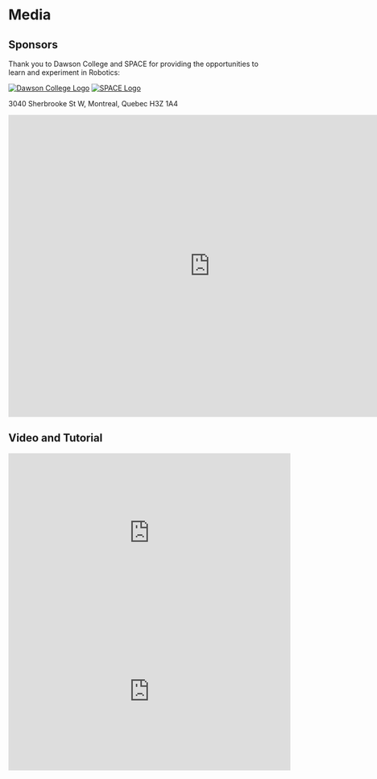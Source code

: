 # Media

## Sponsors

Thank you to Dawson College and SPACE for providing the opportunities to learn and experiment in Robotics:

[![Dawson College Logo](../assets/images/Dawson_En_Logo_White_RGB.svg "Dawson College")](https://www.dawsoncollege.qc.ca/)
[![SPACE Logo](../assets/images/SpaceLogo.png "SPACE")](https://space.dawsoncollege.qc.ca/)

3040 Sherbrooke St W, Montreal, Quebec H3Z 1A4
<iframe src="https://www.google.com/maps/embed?pb=!1m18!1m12!1m3!1d3529.0055466461954!2d-73.58763613560149!3d45.49029263509446!2m3!1f0!2f0!3f0!3m2!1i1024!2i768!4f13.1!3m3!1m2!1s0x4cc91a12a3fee4ab%3A0x6d25c9582df137e1!2sDawson%20College!5e1!3m2!1sen!2sca!4v1675111428738!5m2!1sen!2sca" width="800" height="600" style="border:0;" allowfullscreen="" loading="lazy" referrerpolicy="no-referrer-when-downgrade"></iframe>

## Video and Tutorial

<iframe width="560" height="315" src="https://www.youtube.com/embed/BrrMp5hlmKE" title="YouTube video player" frameborder="0" allow="accelerometer; autoplay; clipboard-write; encrypted-media; gyroscope; picture-in-picture; web-share" allowfullscreen></iframe>

<iframe width="560" height="315" src="https://www.youtube.com/embed/Z_-Slms4HoU" title="YouTube video player" frameborder="0" allow="accelerometer; autoplay; clipboard-write; encrypted-media; gyroscope; picture-in-picture; web-share" allowfullscreen></iframe>